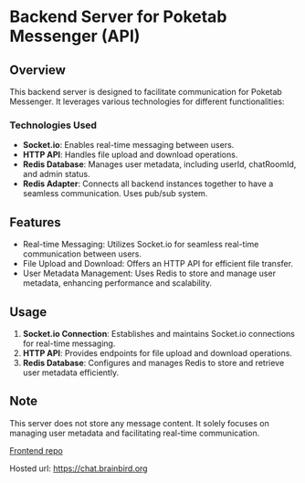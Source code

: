 # Backend Server for Poketab Messenger (API)

## Overview
This backend server is designed to facilitate communication for Poketab Messenger. It leverages various technologies for different functionalities:

### Technologies Used
- **Socket.io**: Enables real-time messaging between users.
- **HTTP API**: Handles file upload and download operations.
- **Redis Database**: Manages user metadata, including userId, chatRoomId, and admin status.
- **Redis Adapter**: Connects all backend instances together to have a seamless communication. Uses pub/sub system.

## Features
- Real-time Messaging: Utilizes Socket.io for seamless real-time communication between users.
- File Upload and Download: Offers an HTTP API for efficient file transfer.
- User Metadata Management: Uses Redis to store and manage user metadata, enhancing performance and scalability.

## Usage
1. **Socket.io Connection**: Establishes and maintains Socket.io connections for real-time messaging.
2. **HTTP API**: Provides endpoints for file upload and download operations.
3. **Redis Database**: Configures and manages Redis to store and retrieve user metadata efficiently.

## Note
This server does not store any message content. It solely focuses on managing user metadata and facilitating real-time communication.

[Frontend repo](https://github.com/BrainbirdLab/Poketab-Frontend)

Hosted url: https://chat.brainbird.org
